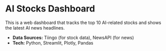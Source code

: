 # AI Stocks Dashboard

This is a web dashboard that tracks the top 10 AI-related stocks and shows the latest AI news headlines.

- **Data Sources:** Tiingo (for stock data), NewsAPI (for news)
- **Tech:** Python, Streamlit, Plotly, Pandas
